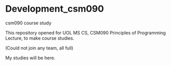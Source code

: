# Development_csm090
csm090 course study


This repository opened for UOL MS CS, CSM090 Principles of Programming Lecture,  to make course studies.

(Could not join any team, all full)


My studies will be here.
